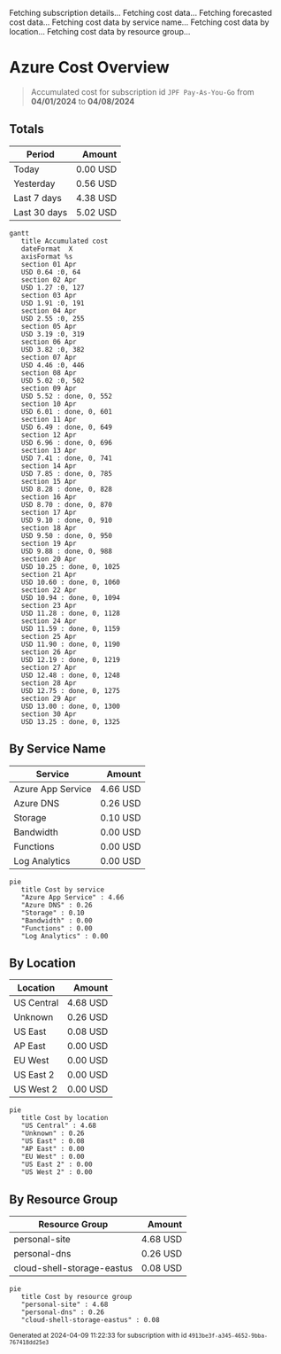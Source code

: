 Fetching subscription details...
Fetching cost data...
Fetching forecasted cost data...
Fetching cost data by service name...
Fetching cost data by location...
Fetching cost data by resource group...
# Azure Cost Overview

> Accumulated cost for subscription id `JPF Pay-As-You-Go` from **04/01/2024** to **04/08/2024**

## Totals

|Period|Amount|
|---|---:|
|Today|0.00 USD|
|Yesterday|0.56 USD|
|Last 7 days|4.38 USD|
|Last 30 days|5.02 USD|

```mermaid
gantt
   title Accumulated cost
   dateFormat  X
   axisFormat %s
   section 01 Apr
   USD 0.64 :0, 64
   section 02 Apr
   USD 1.27 :0, 127
   section 03 Apr
   USD 1.91 :0, 191
   section 04 Apr
   USD 2.55 :0, 255
   section 05 Apr
   USD 3.19 :0, 319
   section 06 Apr
   USD 3.82 :0, 382
   section 07 Apr
   USD 4.46 :0, 446
   section 08 Apr
   USD 5.02 :0, 502
   section 09 Apr
   USD 5.52 : done, 0, 552
   section 10 Apr
   USD 6.01 : done, 0, 601
   section 11 Apr
   USD 6.49 : done, 0, 649
   section 12 Apr
   USD 6.96 : done, 0, 696
   section 13 Apr
   USD 7.41 : done, 0, 741
   section 14 Apr
   USD 7.85 : done, 0, 785
   section 15 Apr
   USD 8.28 : done, 0, 828
   section 16 Apr
   USD 8.70 : done, 0, 870
   section 17 Apr
   USD 9.10 : done, 0, 910
   section 18 Apr
   USD 9.50 : done, 0, 950
   section 19 Apr
   USD 9.88 : done, 0, 988
   section 20 Apr
   USD 10.25 : done, 0, 1025
   section 21 Apr
   USD 10.60 : done, 0, 1060
   section 22 Apr
   USD 10.94 : done, 0, 1094
   section 23 Apr
   USD 11.28 : done, 0, 1128
   section 24 Apr
   USD 11.59 : done, 0, 1159
   section 25 Apr
   USD 11.90 : done, 0, 1190
   section 26 Apr
   USD 12.19 : done, 0, 1219
   section 27 Apr
   USD 12.48 : done, 0, 1248
   section 28 Apr
   USD 12.75 : done, 0, 1275
   section 29 Apr
   USD 13.00 : done, 0, 1300
   section 30 Apr
   USD 13.25 : done, 0, 1325
```

## By Service Name

|Service|Amount|
|---|---:|
|Azure App Service|4.66 USD|
|Azure DNS|0.26 USD|
|Storage|0.10 USD|
|Bandwidth|0.00 USD|
|Functions|0.00 USD|
|Log Analytics|0.00 USD|

```mermaid
pie
   title Cost by service
   "Azure App Service" : 4.66
   "Azure DNS" : 0.26
   "Storage" : 0.10
   "Bandwidth" : 0.00
   "Functions" : 0.00
   "Log Analytics" : 0.00
```

## By Location

|Location|Amount|
|---|---:|
|US Central|4.68 USD|
|Unknown|0.26 USD|
|US East|0.08 USD|
|AP East|0.00 USD|
|EU West|0.00 USD|
|US East 2|0.00 USD|
|US West 2|0.00 USD|

```mermaid
pie
   title Cost by location
   "US Central" : 4.68
   "Unknown" : 0.26
   "US East" : 0.08
   "AP East" : 0.00
   "EU West" : 0.00
   "US East 2" : 0.00
   "US West 2" : 0.00
```

## By Resource Group

|Resource Group|Amount|
|---|---:|
|personal-site|4.68 USD|
|personal-dns|0.26 USD|
|cloud-shell-storage-eastus|0.08 USD|

```mermaid
pie
   title Cost by resource group
   "personal-site" : 4.68
   "personal-dns" : 0.26
   "cloud-shell-storage-eastus" : 0.08
```

<sup>Generated at 2024-04-09 11:22:33 for subscription with id `4913be3f-a345-4652-9bba-767418dd25e3`</sup>
